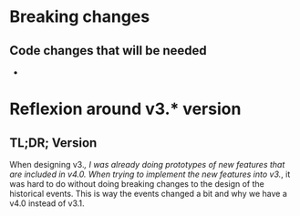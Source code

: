 # Breaking changes
## Code changes that will be needed
- 

# Reflexion around v3.* version
## TL;DR; Version
When designing v3.*, I was already doing prototypes of new features that are included in v4.0. When trying to implement the new features into v3.*, it was hard to do without doing breaking changes to the design of the historical events. This is way the events changed a bit and why we have a v4.0 instead of v3.1.
